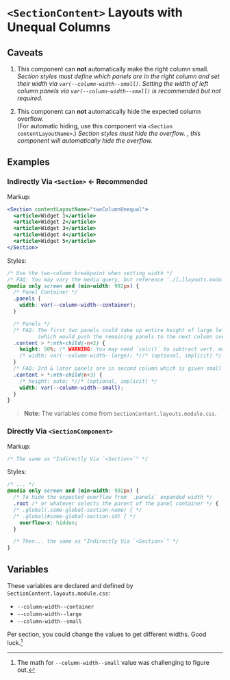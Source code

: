 # `<SectionContent>` Layouts with Unequal Columns

## Caveats

1. This component can __not__ automatically make the right column small.\
    _Section styles must define which panels are in the right column and set their width via `var(--column-width--small)`. Setting the width of left column panels via `var(--column-width--small)` is recommended but not required._

2. This component can __not__ automatically hide the expected column overflow.\
   (For automatic hiding, use this component via `<Section contentLayoutName>`.)
    _Section styles must hide the overflow. , this component will automatically hide the overflow._

## Examples

### Indirectly Via `<Section>` __← Recommended__

Markup:

```jsx
<Section contentLayoutName="twoColumnUnequal">
  <article>Widget 1</article>
  <article>Widget 2</article>
  <article>Widget 3</article>
  <article>Widget 4</article>
  <article>Widget 5</article>
</Section>
```

Styles:

```css
/* Use the two-column breakpoint when setting width */
/* FAQ: You may vary the media query, but reference `./[…]layouts.module.css` */
@media only screen and (min-width: 992px) {
  /* Panel Container */
  .panels {
    width: var(--column-width--container);
  }

  /* Panels */
  /* FAQ: The first two panels could take up entire height of large left column
          (which would push the remaining panels to the next column over) */
  .content > *:nth-child(-n+2) {
    height: 50%; /* WARNING: You may need `calc()` to subtract vert. margin */
    /* width: var(--column-width--large); *//* (optional, implicit) */
  }
  /* FAQ: 3rd & later panels are in second column which is given small width */
  .content > *:nth-child(n+3) {
    /* height: auto; *//* (optional, implicit) */
    width: var(--column-width--small);
  }
}
```

> __Note__: The variables come from `SectionContent.layouts.module.css`.

### Directly Via `<SectionComponent>`

Markup:

```jsx
/* The same as "Indirectly Via `<Section>`" */
```

Styles:

```css
/* ... */
@media only screen and (min-width: 992px) {
  /* To hide the expected overflow from `.panels` expanded width */
  .root /* or whatever selects the parent of the panel container */ {
  /* .global(.some-global-section-name) { */
  /* .global(#some-global-section-id) { */
    overflow-x: hidden;
  }

  /* Then... the same as "Indirectly Via `<Section>`" */
}
```

## Variables

These variables are declared and defined by `SectionContent.layouts.module.css`:

- `--column-width--container`
- `--column-width--large`
- `--column-width--small`

Per section, you could change the values to get different widths. Good luck.[^1]

[^1]: The math for `--column-width--small` value was challenging to figure out.
